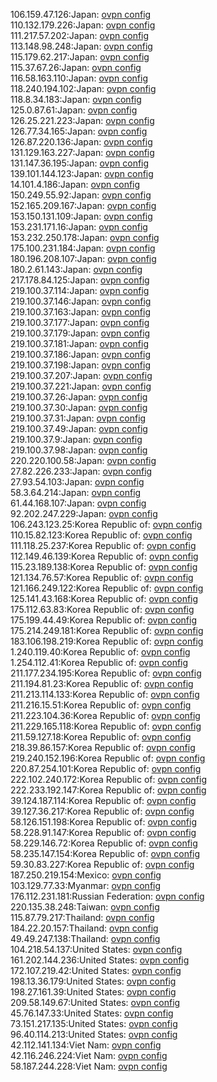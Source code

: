 106.159.47.126:Japan: [ovpn config](vpn/106_159_47_126.ovpn)  
110.132.179.226:Japan: [ovpn config](vpn/110_132_179_226.ovpn)  
111.217.57.202:Japan: [ovpn config](vpn/111_217_57_202.ovpn)  
113.148.98.248:Japan: [ovpn config](vpn/113_148_98_248.ovpn)  
115.179.62.217:Japan: [ovpn config](vpn/115_179_62_217.ovpn)  
115.37.67.26:Japan: [ovpn config](vpn/115_37_67_26.ovpn)  
116.58.163.110:Japan: [ovpn config](vpn/116_58_163_110.ovpn)  
118.240.194.102:Japan: [ovpn config](vpn/118_240_194_102.ovpn)  
118.8.34.183:Japan: [ovpn config](vpn/118_8_34_183.ovpn)  
125.0.87.61:Japan: [ovpn config](vpn/125_0_87_61.ovpn)  
126.25.221.223:Japan: [ovpn config](vpn/126_25_221_223.ovpn)  
126.77.34.165:Japan: [ovpn config](vpn/126_77_34_165.ovpn)  
126.87.220.136:Japan: [ovpn config](vpn/126_87_220_136.ovpn)  
131.129.163.227:Japan: [ovpn config](vpn/131_129_163_227.ovpn)  
131.147.36.195:Japan: [ovpn config](vpn/131_147_36_195.ovpn)  
139.101.144.123:Japan: [ovpn config](vpn/139_101_144_123.ovpn)  
14.101.4.186:Japan: [ovpn config](vpn/14_101_4_186.ovpn)  
150.249.55.92:Japan: [ovpn config](vpn/150_249_55_92.ovpn)  
152.165.209.167:Japan: [ovpn config](vpn/152_165_209_167.ovpn)  
153.150.131.109:Japan: [ovpn config](vpn/153_150_131_109.ovpn)  
153.231.171.16:Japan: [ovpn config](vpn/153_231_171_16.ovpn)  
153.232.250.178:Japan: [ovpn config](vpn/153_232_250_178.ovpn)  
175.100.231.184:Japan: [ovpn config](vpn/175_100_231_184.ovpn)  
180.196.208.107:Japan: [ovpn config](vpn/180_196_208_107.ovpn)  
180.2.61.143:Japan: [ovpn config](vpn/180_2_61_143.ovpn)  
217.178.84.125:Japan: [ovpn config](vpn/217_178_84_125.ovpn)  
219.100.37.114:Japan: [ovpn config](vpn/219_100_37_114.ovpn)  
219.100.37.146:Japan: [ovpn config](vpn/219_100_37_146.ovpn)  
219.100.37.163:Japan: [ovpn config](vpn/219_100_37_163.ovpn)  
219.100.37.177:Japan: [ovpn config](vpn/219_100_37_177.ovpn)  
219.100.37.179:Japan: [ovpn config](vpn/219_100_37_179.ovpn)  
219.100.37.181:Japan: [ovpn config](vpn/219_100_37_181.ovpn)  
219.100.37.186:Japan: [ovpn config](vpn/219_100_37_186.ovpn)  
219.100.37.198:Japan: [ovpn config](vpn/219_100_37_198.ovpn)  
219.100.37.207:Japan: [ovpn config](vpn/219_100_37_207.ovpn)  
219.100.37.221:Japan: [ovpn config](vpn/219_100_37_221.ovpn)  
219.100.37.26:Japan: [ovpn config](vpn/219_100_37_26.ovpn)  
219.100.37.30:Japan: [ovpn config](vpn/219_100_37_30.ovpn)  
219.100.37.31:Japan: [ovpn config](vpn/219_100_37_31.ovpn)  
219.100.37.49:Japan: [ovpn config](vpn/219_100_37_49.ovpn)  
219.100.37.9:Japan: [ovpn config](vpn/219_100_37_9.ovpn)  
219.100.37.98:Japan: [ovpn config](vpn/219_100_37_98.ovpn)  
220.220.100.58:Japan: [ovpn config](vpn/220_220_100_58.ovpn)  
27.82.226.233:Japan: [ovpn config](vpn/27_82_226_233.ovpn)  
27.93.54.103:Japan: [ovpn config](vpn/27_93_54_103.ovpn)  
58.3.64.214:Japan: [ovpn config](vpn/58_3_64_214.ovpn)  
61.44.168.107:Japan: [ovpn config](vpn/61_44_168_107.ovpn)  
92.202.247.229:Japan: [ovpn config](vpn/92_202_247_229.ovpn)  
106.243.123.25:Korea Republic of: [ovpn config](vpn/106_243_123_25.ovpn)  
110.15.82.123:Korea Republic of: [ovpn config](vpn/110_15_82_123.ovpn)  
111.118.25.237:Korea Republic of: [ovpn config](vpn/111_118_25_237.ovpn)  
112.149.46.139:Korea Republic of: [ovpn config](vpn/112_149_46_139.ovpn)  
115.23.189.138:Korea Republic of: [ovpn config](vpn/115_23_189_138.ovpn)  
121.134.76.57:Korea Republic of: [ovpn config](vpn/121_134_76_57.ovpn)  
121.166.249.122:Korea Republic of: [ovpn config](vpn/121_166_249_122.ovpn)  
125.141.43.168:Korea Republic of: [ovpn config](vpn/125_141_43_168.ovpn)  
175.112.63.83:Korea Republic of: [ovpn config](vpn/175_112_63_83.ovpn)  
175.199.44.49:Korea Republic of: [ovpn config](vpn/175_199_44_49.ovpn)  
175.214.249.181:Korea Republic of: [ovpn config](vpn/175_214_249_181.ovpn)  
183.106.198.219:Korea Republic of: [ovpn config](vpn/183_106_198_219.ovpn)  
1.240.119.40:Korea Republic of: [ovpn config](vpn/1_240_119_40.ovpn)  
1.254.112.41:Korea Republic of: [ovpn config](vpn/1_254_112_41.ovpn)  
211.177.234.195:Korea Republic of: [ovpn config](vpn/211_177_234_195.ovpn)  
211.194.81.23:Korea Republic of: [ovpn config](vpn/211_194_81_23.ovpn)  
211.213.114.133:Korea Republic of: [ovpn config](vpn/211_213_114_133.ovpn)  
211.216.15.51:Korea Republic of: [ovpn config](vpn/211_216_15_51.ovpn)  
211.223.104.36:Korea Republic of: [ovpn config](vpn/211_223_104_36.ovpn)  
211.229.165.118:Korea Republic of: [ovpn config](vpn/211_229_165_118.ovpn)  
211.59.127.18:Korea Republic of: [ovpn config](vpn/211_59_127_18.ovpn)  
218.39.86.157:Korea Republic of: [ovpn config](vpn/218_39_86_157.ovpn)  
219.240.152.196:Korea Republic of: [ovpn config](vpn/219_240_152_196.ovpn)  
220.87.254.101:Korea Republic of: [ovpn config](vpn/220_87_254_101.ovpn)  
222.102.240.172:Korea Republic of: [ovpn config](vpn/222_102_240_172.ovpn)  
222.233.192.147:Korea Republic of: [ovpn config](vpn/222_233_192_147.ovpn)  
39.124.187.114:Korea Republic of: [ovpn config](vpn/39_124_187_114.ovpn)  
39.127.36.217:Korea Republic of: [ovpn config](vpn/39_127_36_217.ovpn)  
58.126.151.198:Korea Republic of: [ovpn config](vpn/58_126_151_198.ovpn)  
58.228.91.147:Korea Republic of: [ovpn config](vpn/58_228_91_147.ovpn)  
58.229.146.72:Korea Republic of: [ovpn config](vpn/58_229_146_72.ovpn)  
58.235.147.154:Korea Republic of: [ovpn config](vpn/58_235_147_154.ovpn)  
59.30.83.227:Korea Republic of: [ovpn config](vpn/59_30_83_227.ovpn)  
187.250.219.154:Mexico: [ovpn config](vpn/187_250_219_154.ovpn)  
103.129.77.33:Myanmar: [ovpn config](vpn/103_129_77_33.ovpn)  
176.112.231.181:Russian Federation: [ovpn config](vpn/176_112_231_181.ovpn)  
220.135.38.248:Taiwan: [ovpn config](vpn/220_135_38_248.ovpn)  
115.87.79.217:Thailand: [ovpn config](vpn/115_87_79_217.ovpn)  
184.22.20.157:Thailand: [ovpn config](vpn/184_22_20_157.ovpn)  
49.49.247.138:Thailand: [ovpn config](vpn/49_49_247_138.ovpn)  
104.218.54.137:United States: [ovpn config](vpn/104_218_54_137.ovpn)  
161.202.144.236:United States: [ovpn config](vpn/161_202_144_236.ovpn)  
172.107.219.42:United States: [ovpn config](vpn/172_107_219_42.ovpn)  
198.13.36.179:United States: [ovpn config](vpn/198_13_36_179.ovpn)  
198.27.161.39:United States: [ovpn config](vpn/198_27_161_39.ovpn)  
209.58.149.67:United States: [ovpn config](vpn/209_58_149_67.ovpn)  
45.76.147.33:United States: [ovpn config](vpn/45_76_147_33.ovpn)  
73.151.217.135:United States: [ovpn config](vpn/73_151_217_135.ovpn)  
96.40.114.213:United States: [ovpn config](vpn/96_40_114_213.ovpn)  
42.112.141.134:Viet Nam: [ovpn config](vpn/42_112_141_134.ovpn)  
42.116.246.224:Viet Nam: [ovpn config](vpn/42_116_246_224.ovpn)  
58.187.244.228:Viet Nam: [ovpn config](vpn/58_187_244_228.ovpn)  
